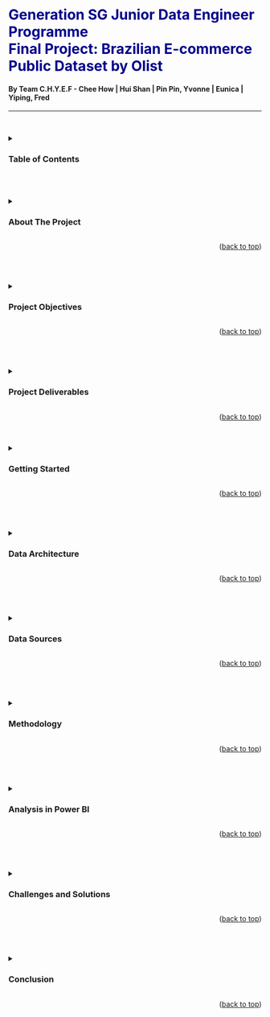 # <span style="color:darkblue; font-weight:bold;">Generation SG Junior Data Engineer Programme</span><br/><span style="color:darkblue; font-weight:regular;">Final Project: Brazilian E-commerce Public Dataset by Olist</span><br/>
#### By Team C.H.Y.E.F - Chee How | Hui Shan | Pin Pin, Yvonne | Eunica | Yiping, Fred
***
<br/>

<a id="readme-top"></a>
<!-- TABLE OF CONTENTS -->
<details>
  <summary><h3><b>Table of Contents</b></h3></summary>
  <ol>
    <li>
      <a href="#about-the-project">About The Project</a>
      <ul>
        <li><a href="#project-objective">Project Objectives</a></li>
        <li><a href="#project-deliverables">Project Deliverables</a></li>
      </ul>
    </li>
    <li>
      <a href="#getting-started">Getting Started</a>
      <ul>
        <li><a href="#prerequisites">Prerequisites</a></li>
        <li><a href="#installation">Installation</a></li>
      </ul>
    </li>
    <li>
      <a href="#data-architecture">Data Architecture</a>
    </li>
    <li>
      <a href="#data-sources">Data Sources</a>
    </li>
    <li>
      <a href="#methodology">Methodology</a>
      <ul>
        <li><a href="#data-ingestion">Data Ingestion</a></li>
        <li><a href="#data-transformation">Data Transformation</a></li>    
        <li><a href="#data-analytics">Data Analytics</a></li>
        <li><a href="#proof-of-concept">Proof of Concept: Optimization and Unit/Functional Testing</a></li>
        <li><a href="#data-security-and-governance">Data Security and Governance</a></li>
      </ul>
    </li>
		<li>
      <a href="#analysis">Analysis in Power BI</a>
      <ul>
        <li><a href="#recommendations">Business Recommendations</a></li>
      </ul>
    </li>
    <li>
      <a href="#challenges">Challenges and Solutions</a>
    </li>
    <li>
      <a href="#conclusion">Conclusion</a>
    </li>
  </ol>
</details>
<br/><br/>

<!-- ABOUT THE PROJECT -->
<a id="about-the-project"></a>
<details>
  <summary><h3><b>About The Project</b></h3></summary>
  <img src="https://raw.githubusercontent.com/YvonneLipLim/Images/main/Olist.png" alt="Olist Store" style="display: block; margin: 0 auto" /><br/><br/>

**Unlocking Growth in Brazil's Digital Marketplace: The Olist Story**<br/>In the bustling heart of Brazil's e-commerce landscape, Olist Store stands as a testament to the country's digital transformation. As Brazil's leading marketplace department store, Olist has connected thousands of merchants with millions of customers, facilitating over 100,000 transactions between 2016 and 2018. Behind each order lies a story – a customer's journey, a merchant's reputation, and Olist's promise to deliver excellence.<br/>

**The Digital Goldmine**<br/>Imagine a vast digital archive containing the pulse of Brazil's e-commerce: every order, every payment, every customer interaction meticulously recorded. This isn't just data – it's the collective experience of countless Brazilian shoppers, from the sunny beaches of Rio to the bustling streets of São Paulo. The dataset captures:
- The rhythm of customer purchasing patterns
- The flow of payments through Brazil's digital economy
- The intricate dance of logistics across South America's largest country
- The honest voices of customers sharing their experiences
- The geographic tapestry of Brazil's diverse marketplace
<br/>

**The Hidden Opportunity**<br/>Yet beneath this mountain of data lies untapped potential. While Olist has successfully facilitated thousands of transactions, the true value isn't in what these numbers show – it's in what they hide. Every delayed delivery tells a story about optimization opportunities. Every customer review whispers insights about service improvement. Every abandoned cart holds clues to untapped revenue.<br/>

**The Challenge Before Us**<br/>The task at hand is exciting and daunting: transforming this rich dataset into actionable intelligence that can revolutionize Olist's marketplace performance. We must:
1. Decode patterns in customer behaviour that could unlock new market segments
2. Uncover inefficiencies in fulfilment that, if addressed, could delight customers
3. Identify the subtle factors that turn satisfied customers into loyal advocates
4. Map the journey from browse to buy, understanding where customers hesitate and why<br/>

This isn't just about analyzing numbers – it's about understanding the stories of millions of Brazilians who shop online, the merchants who serve them, and the platform that brings them together. The insights we uncover could reshape the future of e-commerce in Latin America's largest economy.<br/>

The question isn't just "What does the data tell us?" but rather "How can we use these insights to create a marketplace that serves Brazil better?"<br/>

**Data Source:** [Kaggle - Brazilian E-commerce Public Dataset by Olist](https://www.kaggle.com/datasets/olistbr/brazilian-ecommerce)<br/>

</details>
<p align="right">(<a href="#readme-top">back to top</a>)</p>
<br/><br/>

<!-- PROJECT OBJECTIVES -->
<a id="project-objectives"></a>
<details>
  <summary><h3><b>Project Objectives</b></h3></summary>

**The Vision: From Raw Data to Business Gold: A Digital Transformation Journey**<br/>Imagine walking into a room filled with scattered pieces of a puzzle. Each piece represents a fragment of your business's story – customer interactions, operational metrics, market performance, and countless other data points. Right now, these pieces lie dormant, their true value locked away. But we're about to change that.<br/>

**The Challenge**<br/>In today's data-driven world, having information isn't enough. The real power lies in how we collect, connect, and interpret it. Our mission is to build a robust digital pipeline that will transform raw data into actionable insights, enabling leaders to make decisions with confidence and precision.<br/>

**The Journey**<br/>
**Phase 1: Building the Foundation**<br/>Picture constructing a digital highway where data flows seamlessly from various sources into a centralized, intelligent system. We're not just storing data – we're creating a living, breathing ecosystem in our PostgreSQL/SQL Server database. Every table, every relationship, every data point is carefully architected to tell a story.<br/>

**Phase 2: Quality and Discovery**<br/>Like a master jeweler examining precious stones, we'll scrutinize every piece of data:
- Uncovering hidden patterns in customer behavior
- Identifying anomalies that could signal opportunities or risks
- Cleaning and enriching data to ensure it's trustworthy and meaningful
- Connecting seemingly unrelated information to reveal deeper insights
<br/>

**Phase 3: Bringing Data to Life**<br/>This is where numbers transform into narratives. Through an intuitive Power BI dashboard:
- Complex data patterns become clear visual stories
- Real-time insights emerge at the click of a button
- Business leaders can explore data landscapes with ease
- Teams across departments gain a shared view of truth
<br/>

**Phase 4: Ensuring Excellence**<br/>Trust is earned through rigorous validation. Every insight, every calculation, every visualization will be meticulously tested. We'll compare dashboard figures against database queries, ensuring that what you see isn't just beautiful – it's absolutely accurate.<br/>

**Phase 5: Unleashing Strategic Power**<br/>The culmination of our journey isn't just a technical achievement – it's a business transformation. Armed with deep insights, we'll:
- Identify untapped market opportunities
- Optimize operational efficiency
- Enhance customer experiences
- Drive data-informed strategic decisions
<br/>

**The Impact**<br/>When complete, this isn't just a data project – it's a business revolution. Decision-makers will move from gut feelings to data-driven certainty. Teams will shift from reactive to proactive. And your organization will gain a competitive edge through deeper understanding and faster response to market dynamics.<br/>

**Looking Ahead**<br/>This transformation journey marks the beginning of a new era for your business – one where every decision is informed by insights, every strategy is backed by data, and every team is empowered with knowledge. The future isn't just about having data; it's about mastering it.

</details>
<p align="right">(<a href="#readme-top">back to top</a>)</p>
<br/><br/>

<!-- PROJECT DELIVERABLES -->
<a id="project-deliverables"></a>
<details>
  <summary><h3><b>Project Deliverables</b></h3></summary>
  <li>Information about the architecture, dataset, data relationships, database schema</li>
  <li>Approach, challenges, findings, recommendations</li>
  <li>Power BI source file or the published Power BI dashboard URL</li>
  <li>Source code</li>
</details>
<p align="right">(<a href="#readme-top">back to top</a>)</p>
<br/>

<!-- GETTING STARTED -->
<a id="getting-started"></a>
<a id="prerequisites"></a>
<details>
  <summary><h3><b>Getting Started</b></h3></summary>

### <span style="color:darkblue; font-weight:bold;">Prerequisites</span>

#### **Active Primary (Azure)**<br/>
**Azure Managed Services**
  ```sh
  ├── 01. Azure Subscription
  ├── 02. Kaggle API Credentials 
  ├── 03. Azure Command-Line Interface (CLI)
  ├── 04. Azure Storage / Containers
  ├── 05. Azure Function
  ├── 06. Azure Data Factory
  ├── 07. Azure Databricks
  ├── 08. Azure SQL Database
  ├── 09. Azure Synapse Analytics
  ├── 10. Power BI
  ```
<br/>

**1. Azure Subscription**<br/>To access to Azure, you'ii need an Azure subscription. If you don't already have a subscription, create a [free account](https://azure.microsoft.com/en-us/pricing/purchase-options/azure-account?icid=azurefreeaccount&WT.mc_id=A261C142F) before you begin.<br/>

<img src="https://raw.githubusercontent.com/YvonneLipLim/Images/main/Azure_Subscription_Creation.png" alt="Azure Subscription" style="display: block; margin: 0 auto" /><br/>
<img src="https://raw.githubusercontent.com/YvonneLipLim/Images/main/Olist_Azure_Subscription_20250115.png" alt="Azure Subscription Overview" style="display: block; margin: 0 auto" /><br/>

**2. Kaggle API Credentials**<br/>A **Kaggle API token** allows you to access and interact with Kaggle's features programmatically throught their public API, enablinh you to perform actions like downloading datasets, submitting competition entries, or managing notebooks directly from your code.<br/>

> **How to obtain a Kaggle API Key?**<br/>
> Go to the `Account` tab of your user profile and select `Create New Token`. This will trigger the download of the `kaggle.json`, a file containing your API credentials.
> 

**3. Azure Command-Line Interface (CLI)**<br/>The [Azure Command-Line Interface (CLI)](https://learn.microsoft.com/en-us/cli/azure/get-started-with-azure-cli) is a tool that allows users to interact with Azure services and resources using a terminal. It's a cross-platform tool that can be used to create, manage, and deploy resources like databases, virtual machines, and storage accounts.<br/>

**4. Azure Storage / Container(s)**<br/>Set up a storage account to store downloaded datasets.<br/>An Azure storage account is a container that bands a set of Azure Storage services together, click on [Microsoft Learn](https://learn.microsoft.com/en-us/azure/storage/common/storage-account-create?tabs=azure-portal).<br/>After setting up a storage account, you will need to create a [storage container](https://learn.microsoft.com/en-us/azure/storage/blobs/blob-containers-portal#create-a-container) for storing the datasets.<br/>

<img src="https://raw.githubusercontent.com/YvonneLipLim/Images/main/Azure_Storage_Container.png" alt="Storage Container" style="display: block; margin: 0 auto" /><br/>

**5. Azure Function**<br/>Set up an [Azure Function App](https://learn.microsoft.com/en-us/azure/azure-functions/functions-create-function-app-portal?pivots=programming-language-csharp#create-a-function-app) to create a serverless environment for running custom code on-demand for data processing tasks. This eliminates infrastructure management and is ideal for small, event-driven operations, allowing for flexible scaling and cost-effective data manipulation.<br/>

<img src="https://raw.githubusercontent.com/YvonneLipLim/Images/main/Azure_Function_1.png" alt="Azure Function 1" style="display: block; margin: 0 auto" /><br/>
<img src="https://raw.githubusercontent.com/YvonneLipLim/Images/main/Azure_Function_2.png" alt="Azure Function 2" style="display: block; margin: 0 auto" /><br/>

**6. Azure Data Factory**<br/>Set up an [Azure Data Factory (ADF)](https://learn.microsoft.com/en-us/azure/data-factory/quickstart-create-data-factory) account to manage data pipelines that extract, transform, and load data from diverse sources including on-premises, cloud, SaaS systems. This user-friendly platform simplifies data integration at scale without complex infrastructure, offering extensive connectors and serverless execution while requiring minimal code required.<br/>

<img src="https://raw.githubusercontent.com/YvonneLipLim/Images/main/ADF_Creation.png" alt="Azure Data Factory Creation" style="display: block; margin: 0 auto" /><br/>

**7. Azure Databricks**<br/>Set up [Azure Databricks](https://learn.microsoft.com/en-us/azure/databricks/getting-started/) workspace provides a unified platform in Azure for data processing, transformation, and analytics. It streamlines data pipeline development with features like Delta Lake and Apache Spark, enabling efficient handling of large-scale data operations.<br/>

<img src="https://raw.githubusercontent.com/YvonneLipLim/Images/main/Databricks_Account_1.png" alt="Databricks Account" style="display: block; margin: 0 auto" /><br/>

**8. Azure SQL Database**<br/>Set up [Azure SQL Database](https://learn.microsoft.com/en-us/azure/azure-sql/database/single-database-create-quickstart?view=azuresql&tabs=azure-portal) which is a managed cloud database (PaaS) cloud-based Microsoft SQL Servers, provided as parts of Microsoft Azure services. The service handles database management functions for cloud based Microsoft SQL Servers including upgrading, patching, backups, and monitoring without user involvement.<br/>

<img src="https://raw.githubusercontent.com/YvonneLipLim/Images/main/Create_SQL_Database.png" alt="SQL Database" style="display: block; margin: 0 auto" /><br/>

**9. Azure Synapse Analytics**<br/>Set up [Azure Synapse Analytics](https://learn.microsoft.com/en-us/azure/synapse-analytics/quickstart-create-workspace), a unified cloud-based analytics platform from Microsoft that combines data warehousing, big data processing, and data integration capabilities, allowing users to query and analyze large datasets from various sources using a single interface, including both relational and non-relational data.<br/>

<img src="https://raw.githubusercontent.com/YvonneLipLim/Images/main/Create_Synapse_Workspace.png" alt="Synapse Workspace" style="display: block; margin: 0 auto" /><br/>

**10. Power BI Desktop**<br/>Set up  [Power BI Desktop](https://learn.microsoft.com/en-us/power-bi/fundamentals/desktop-getting-started) which is a collection of software services, apps, and connectors that work together to turn your unrelated sources of data into coherent, visually immersive, and interactive insights. Power BI lets you easily connect to your data sources, visualize and discover what's important, and share that with anyone or everyone you want.<br/>

<img src="https://raw.githubusercontent.com/YvonneLipLim/Images/main/Power_BI_OlistDB_Connection_1.png" alt="Power BI 1" style="display: block; margin: 0 auto" /><br/>
<img src="https://raw.githubusercontent.com/YvonneLipLim/Images/main/Power_BI_OlistDB_Connection_2.png" alt="Power BI 2" style="display: block; margin: 0 auto" /><br/>
<img src="https://raw.githubusercontent.com/YvonneLipLim/Images/main/Power_BI_OlistDB_Connection_3.png" alt="Power BI 3" style="display: block; margin: 0 auto" /><br/>
<img src="https://raw.githubusercontent.com/YvonneLipLim/Images/main/Power_BI_OlistDB_Connection_4.png" alt="Power BI 4" style="display: block; margin: 0 auto" /><br/>

**Azure Account Structure**<br/>Organizing resources effectively in Microsoft Azure is essential for managing a cloud environment. Azure uses a structured hierarchy that helps businesses and individuals manage resources more efficiently, control costs, and ensure proper governance. In this guide, we break down the Azure resource hierarchy in simple terms to give you a clear understanding of how to use it.
  ```sh
  ├── 01. Account
  ├── 02. Subscription 
  ├── 03. Resource Group
  ├── 04. Resources
  ```
<br/>
<img src="https://raw.githubusercontent.com/YvonneLipLim/Images/main/OLIST_Azure_Account_Structure.png" alt="Olist Store" style="display: block; margin: 0 auto" /><br/><br/>

#### **Passive Backup (AWS)**<br/>
**AWS Managed Services**

**[Fred to update on prerequsite for AWS]**

**Prerequisites**
- Before setting up this data analytics pipeline, ensure you have the following:
- An AWS account with appropriate permissions 
- Basic understanding of AWS services

**Services Used**
This pipeline utilizes the following AWS services:
AWS management console, easy to toggle and ability to set bookmark for often used services. 
![image-3.png](images/1.png)
1. AWS Identity and Access Management (IAM)
  - To create user and role based policy for assess the services, to prevent unauthorise access to the workspace for security purposes. AWS; Least Privilege Principle, restricting access rights to particular resources for every user, application, and system, with a specific need for access.
  ![image-4.png](images/2.png)
2. Amazon S3 (Simple Storage Service)
  - An Object storage services that offers industry-leading scalability, data availability, security, and performance.
  - Lifecycle management of the file to move file that are infrequently to another tier for cheaper storage on archive file. S3 offers different storage classes to optimize costs based on data access patterns, including Standard, Infrequent Access (IA), and Glacier for archival storage
  - Buckets: Objects are organized into containers called buckets similar to computer file storage level. 
  - Durability and Availability: S3 offers 99.999999999% durability and 99.99% availability for stored objects
3. AWS Glue
  - A fully managed, serverless data integration service that simplifies the process of preparing and transforming data for analytics
  - A service that helps organize, clean, and move data between different storage systems. It's like a smart helper that takes care of the tedious work of getting your data ready for analysis.
4. AWS Glue Crawler
  - An automated tool that simplifies the process of discovering and cataloging data in your AWS environment.
  - To automatically scan our data sources, extract metadata, and populate the AWS Glue Data Catalog with this information. 
  - To aid preparing data for ETL, and setting up of databases. 
5. AWS Glue Data Catalog
  - A central metadata repository that serves as a comprehensive inventory of your data assets across various AWS services. To provide integration with other AWS services such as AWS Athena, Redshift. 
6. Amazon Athena
  - A powerful, serverless query service provided by AWS that enables users to analyze data stored using standard SQL.
  - Pay-per-query pricing model, making it cost-effective
7. Amazon QuickSight
  - A cloud-based business intelligence (BI) service provided by AWS that enables organizations to create and analyze data visualizations, perform ad-hoc analysis, and quickly get business insights from the data.
8. Billing and Cost Management
  - Provide an overview of our expenditure to ensure we run within the free tier limit. 
![image-13.png](images/3.png)


<br/>

<a id="installation"></a>
### <span style="color:darkblue; font-weight:bold;">Installation</span>

#### **Active Primary (Azure)**<br/>
**Azure Managed Services**<br/>

**1. Kaggle CLI**<br/>The **Kaggle CLI** tool provive easy ways to interact with Datasets on Kaggle. These commands available can make searching for and downloading Kaggle Datasets a seamless part of data workflow.
1. Run Installation Command on a new Terminal:
    ```sh
    pip install kaggle
    ```
2. After installation is completed, you can verify it by running `kaggle --version` to check version.
3. Move the `kaggle.json` file to the `.kaggle directory` by running:
    ```sh
    mkdir ~/.kaggle
    mv ~/Downloads/kaggle.json ~/.kaggle/
    ```
4. List the current active competition list to confirm if Kaggle CLI is functioning well:
    ```sh
    kaggle competitions list
    ```
<br/>

**2. Azure CLI**<br/>The **Azure CLI** can be installed on Windows, macOS and Linux distributions: 
* On Linus and macOS, most commonly use package managers like Homebrew or apt-get to install the Azure CLI. 
* While on windows, you can install the Azure CLI using a Microsoft Installer (MSI) Package<br/><br/>

How to install Azure Commmand-Line Interface (CLI)?
1. Run Installation Command on a new Terminal:
    ```sh
    macOS with Homebrew: brew install azure-cli
    Linux (Ubuntu, Debian): sudo apt-get install azure-cli
    Windows (PowerShell): iex ((New-Object System.Net.WebClient).DownloadString('https://raw.githubusercontent.com/Azure/azure-cli/latest/azure/install.ps1'))
    ```
2. After installation is completed, you can verify it by running `az --version` to check version.
3. Login to Azure by running `az login` in your terminal to sign in with your Azure account.<br/>
For more information on Azure CLI services, click on [Microsoft Learn](https://learn.microsoft.com/en-us/cli/azure/install-azure-cli).<br/><br/>

**3. Azure MyFunction App**<br/>The [Azure Functions Core Tools](https://learn.microsoft.com/en-us/azure/azure-functions/functions-run-local?tabs=macos%2Cisolated-process%2Cnode-v4%2Cpython-v2%2Chttp-trigger%2Ccontainer-apps&pivots=programming-language-csharp) can be installed on Windows, macOS and Linux distributions.<br/>

How to install Azure Commmand-Line Interface (CLI)?
1. Run Installation Command on a new Terminal for macOS: 
    ```sh
    brew tap azure/functions
    brew install azure-functions-core-tools@4
    # if upgrading on a machine that has 2.x or 3.x installed:
    brew link --overwrite azure-functions-core-tools@4
    ```
2. Create your local project in a Python Programming model, run the following command:
   ```sh
   func init MyFunctionApp --python
   ```
3. A new folder can be found in your local drive:
   ```sh
   /Users/User-Name/MyFunctionApp/
    ├── function_app.py
    ├── host.json
    ├── local.settings.json
    ├── requirements.txt
    ├── .vscode/extensions.json
   ```
4. Update `requirements.txt` file by adding the following dependencies: 
   ```sh
   azure-functions
   azure-storage-blob
   kaggle
   ```
   Then run this command:
   ```sh
   pip install -r requirements.txt
   ```   
   Alternatively, you can run this command:
   ```sh
   pip install azure-functions azure-storage-blob kaggle
   ```
5. Add your storage connection string to the `local.settings.json` file. You can find this in Azure portal under the storage account's "Access keys" section:
   ```sh
   {
     "IsEncrypted": false,
     "Values": {
      "AzureWebJobsStorage": "UseDevelopmentStorage=true",
      "FUNCTIONS_WORKER_RUNTIME": "python",
      "AZURE_STORAGE_CONNECTION_STRING": "your_actual_connection_string_here"
     }
   }
   ```
6. Install Azure Storage Emulator as we are using "UseDevelopmentStorage=true"
   ```sh
   npm install -g azurite
   ```
<br/>

#### **Passive Backup (AWS)**<br/>
**AWS Managed Services**<br/>

**[Fred to update]**

</details>
<p align="right">(<a href="#readme-top">back to top</a>)</p>
<br/><br/>

<!-- DATA ARCHITECTURE -->
<a id="data-architecture"></a>
<details>
  <summary><h3><b>Data Architecture</b></h3></summary>
  <p>
  Building a data pipeline with Azure as the primary environment and AWS as a secondary environment offers several strategic business adventages. This approach leverages the strengths of both cloud platforms while providing redundancy and flexiblity. Here's an explanation of the business rationale behind this decision:
  </p><br/>

**Azure (Active Primary)**<br/>It allows to efficiently store, process, and analyze large volumes of e-commerce data from Olist platform, enabling them to extract valuable insights for better decision-making, optimize operations, predict trends, and ultimately improve customer experience by leveraging the scalability, flexibility, and powerful analytics tools offered by Azure services like Azure Data Lake, Azure Data Factory, and Azure Synapse Analytics, particularly when dealing with the vast and diverse data sets generated by an online marketplace.<br/>

<img src="https://raw.githubusercontent.com/YvonneLipLim/Images/main/Olist_Parallel_Architecture.png" alt="Olist Azure Architecture" style="display: block; margin: 0 auto" /><br/><br/>

**Key reasons**<br/>
- **Large Data Volumes:**<br/>Olist generates a significant amount of transactional data from sellers, buyers, products, and logistics, which can be easily stored and processed in Azure Data Lake due to its large storage capacity and distributed processing capabilities.<br/>
- **Data Variety:**<br/>With different data types like customer demographics, product details, order information, and shipping logistics, Azure allows for flexible data ingestion and analysis of both structured and unstructured data. 
- **Scalability:**<br/>As Olist grows, the Azure platform can seamlessly scale up to accommodate increased data volume and processing needs without requiring significant infrastructure management. 
- **Advanced Analytics:**<br/>With Azure Synapse Analytics, Olist can perform complex data analysis, build predictive models, and generate actionable insights using machine learning techniques. 
- **Cost-Effectiveness:**<br/>Compared to managing on-premise data infrastructure, Azure offers a pay-as-you-go model, allowing Olist to optimize costs based on their data processing needs.
<br/><br/>
<img src="https://raw.githubusercontent.com/YvonneLipLim/Images/main/Azure_Primary_Environment.png" alt="Olist Azure Architecture" style="display: block; margin: 0 auto" /><br/>

**AWS (Passsive Backup)**<br/>Incorporating AWS as a secondary environment provides additional benefits and serves as a strategic backup solution.<br/>

**Key reasons**<br/>
- **Disaster Recovery and Business Continuity:**<br/>By implementing AWS Data pipeline as a secondary environment, Olist create a robust disaster recovery solution. In case of any issues with the promary Azure environment, data processing can be quickly shifted to AWS, ensuring business continuity.
- **Multi-cloud Strateg:y**<br/>Utilizing both Azure and AWS aligns with a multi-cloud strategy, reducing vendor lock-in and providing flexbility in chossing services that best fit specifc needs.
- **Geographical Redundancy:**<br/>AWS's global infrastructure can complement Azure's offering additional geographical redudancy for data storage and processing. This is particulary beneficials for Olist with a global presence or subject to data residency requirements.
- **Cost Optimization:**<br/>AWS Data Pipeline's pay-as-you-go pricing model allows businesses to optimize costs by using it as a secondary or backup solution. This approach ensures that company only pay for the resources they use when needed.
<br/><br/>
<img src="https://raw.githubusercontent.com/YvonneLipLim/Images/main/AWS_Backup_Environment.png" alt="Olist AWS Architecture" style="display: block; margin: 0 auto" /><br/>

**Business Rational**<br/>
1. **Risk Mitigation:**<br/>By diversifying across two major cloud providers, Olist reduces the risk of service disruptions and ensure continous data processing capabilities.
2. **Flexbility and Innovation:**<br/>Access to both Azure and AWS ecosystems allows organizations to leverage the best features and services from each platform, fostering innovation in data management and analytics.
3. **Compliance and Data Governance:**<br/>The ability to distribute data across multiple cloud environments can help in meeting various regulatory requirements and data governance policies.
4. **Competitive Advantage:**<br/>A dual-cloud strategy for data pipelines positions the company as technologically advanced and adaptable, potentially giving it an edge over competitors who rely on a single cloud provider.
5. **Future-proofing:**<br/>As cloud technologites evolve, having expertise and infrastructure in both Azure and AWS ensures that the organization can quickly adapt to new developments and maintain a cutting-edge data management strategy.<br/>
By implementing this dual-cloud approach for data pipelines, Olist can create a robust, flexible and efficient data management infrastructure that supports their current needs while preparing them for future challenges and opportunities.<br/>
<br/>

</details>
<p align="right">(<a href="#readme-top">back to top</a>)</p>
<br/><br/>

<!-- DATA SOURCES -->
<a id="data-sources"></a>
<details>
  <summary><h3><b>Data Sources</b></h3></summary>

**Datasets**<br/>Olist stores have the following datasets:
1. Customers information
   ```sh
   olist_customers_dataset.csv (5 columns):
   customer_id: unique identifier for each customer
   customer_unique_id: unique identifier for each customer (anonymized)
   customer_zip_code_prefix: zip code prefix of the customer’s address
   customer_city: city where the customer is located
   customer_state: state where the customer is located
   ```
2. Geolocation
   ```sh
   olist_geolocation_dataset.csv (5 columns)
   geolocation_zip_code_prefix: zip code prefix for the location
   geolocation_lat: latitude of the location
   geolocation_lng: longitude of the location
   geolocation_city: city of the location
   geolocation_state: state of the location
   ```
3. Order items
   ```sh
   olist_orders_dataset.csv (7 columns)
   order_id: unique identifier for each order
   order_item_id: unique identifier for each item within an order
   product_id: unique identifier for the product being ordered
   seller_id: unique identifier for the seller who listed the product
   shipping_limit_date: date and time when the seller has to ship the product
   price: price of the product
   freight_value: shipping fee for the product
   ```
4. Order payments
   ```sh
   olist_order_payments_dataset.csv (5 columns)
   order_id: unique identifier for the order
   payment_sequential: index number for each payment made for an order
   payment_type: type of payment used for the order (e.g. credit card, debit card, voucher)
   payment_installments: number of installments in which the payment was made
   payment_value: value of the payment made
   ```
5. Order reviews
   ```sh
   olist_order_reviews_dataset.csv (7 columns)
   review_id: unique identifier for each review
   order_id: unique identifier for the order that the review is associated with
   review_score: numerical score (1-5) given by the customer for the product
   review_comment_title: title of the review comment
   review_comment_message: text of the review comment
   review_creation_date: date and time when the review was created
   review_answer_timestamp: date and time when the seller responded to the review (if
   applicable)
   ```
6. Orders 
   ```sh
   olist_orders_dataset.csv (8 columns)
   order_id: unique identifier of the order
   customer_id: unique identifier for the customer who placed the order
   order_status: current status of the order (e.g. delivered, shipped, canceled)
   order_purchase-timestamp: date and time when the order was placed
   order_approved_at: date and time when the payment for the order was approved
   order_delivered_carrier_data: date and time when the order was handed over to the carrier
   order_delivered_customer_date: date and time when the order was delivered to the customer
   order_estimated_delivery_date: estimated date when the order is expected to be delivered
   ```
7. Products
   ```sh
   olist_products_dataset.csv (9 columns)
   product_id: unique identifier for each product
   product_category_name: name of the category that the product belongs to
   product_name_lenght: number of characters in the product name
   product_description_lenght: number of characters in the product description
   product_photos_qty: number of photos for the product
   product_weight_g: weight of the product in grams
   product_length_cm: length of the product in centimeters
   product_height_cm: height of the product in centimeters
   product_width_cm: width of the product in centimeters
   ```
8. Sellers information 
   ```sh
   olist_sellers_dataset.csv (4 columns)
   seller_id: unique identifier for each seller
   seller_zip_code_prefix: zip code prefix for the seller's location
   seller_city: city where the seller is located
   seller_state: state where the seller is located
   ```
9. Product category name translation
   ```sh
   product_category_name_translation.csv (2 columns)
   product_category_name: name of the product category in Portuguese
   product_category_name_english: name of the product category in English
   ```
<br/>
The data pipeline starts by ingesting data from the on-premises Olist store which may include data from various sources such as sales transactions, customer information, product details, and order history.<br/>

<img src="https://raw.githubusercontent.com/YvonneLipLim/Images/main/OLIST_Data_Schema.png" alt="Olist Data Schema" style="display: block; margin: 0 auto" /><br/>

**Olist ERD Diagram**<br/>An entity-relationship diagram (ERD) of the entities within the OLIST system or applications and the relationships between them.

<img src="https://raw.githubusercontent.com/YvonneLipLim/Images/main/OLIST_Entity_Relationship.png" alt="Olist ERD Diagram" style="display: block; margin: 0 auto" /><br/><br/>

**Database Setup and Creation**<br/>Reviewing datasets and setting up database tables are critical steps in ensuring data integrity, usability, and efficiency. Here's why they are important:
1. **Data Accuracy and Quality:**<br/>
   - It helps identify and address missing, duplicate, or inconsistent data, ensuring the information is reliable and accurate.
   - Proper table setup enforces data validation rules, reducing errors during data entry or processing.
2. **Optimal Data Organization:**<br/>
   - Structuring database tables using normalization minimizes redundancy and organizes data logically, making it easier to retrieve and manage.
   - A well-designed schema improves data readability and supports efficient relationships between datasets.
3. **Performance Optimization:**<br/>
   - It allows for identifying and removing unnecessary data, improving query performance.
   - Proper indexing and table partitioning during setup enhance the speed of data retrieval and processing.
4. **Compliance and Security:**<br/>
   - Ensuring sensitive data is correctly stored and protected during the setup process helps meet regulatory and privacy standards (e.g., GDPR, HIPAA).
   - Ensures no unauthorized or non-compliant information is stored.
5. **Scalability and Future-Proofing:**<br/>
   - A well-reviewed and structured database is easier to scale as data volume increases.
   - Future enhancements or integration with other systems become simpler when the foundational setup is robust.
6. **Supporting Analytics and Reporting:**<br/>
   - Clean, structured datasets and properly designed tables are essential for accurate reporting and analytics.
   - Ensures the inclusion of necessary fields and metrics for meaningful insights.
7. **Collaboration and Cross-Team Understanding:**<br/>
   - A clear and logical database setup with well-documented datasets promotes better collaboration among teams (e.g., developers, analysts, and end-users).<br/><br/>

**Olist Tables Creation:** [SQL script](https://github.com/YvonneLipLim/JDE05_Final_Project/blob/main/Database_Setup/PostgreSQL/OLIST_Tables_Creation.sql)<br/>
  
</details>
<p align="right">(<a href="#readme-top">back to top</a>)</p>
<br/><br/>

<!-- DATA INGESTION -->
<a id="methodology"></a>
<details>
  <summary><h3><b>Methodology</b></h3></summary>

  <a id="data-ingestion"></a>
  ### <span style="color:darkblue; font-weight:bold;">Data Ingestion</span>

#### **Primary Ingestion (Azure)**
There are 4 methods of data ingestion:
1. Extracting datasets using Kaggle CLI or a Python script,  then upload to Azure storage with Azure CLI.
2. Extracting datasets using KAggle API with a Python script and upload to Azure storage.
3. Write a Python Azure Function script to automate the data ingestion on a scheduled or manually basis.
4. Extracting datasets from HTTP.
<br/>

**Method 1**<br/>Extracting Olist Datasets with Kaggle CLI
1. Download the Olist datasets by running this command on a new Terminal:
    ```sh
    kaggle datasets download -d "olistbr/brazilian-ecommerce"
    ```
2. Extract the Downloaded ZIP file:
    ```sh
    unzip brazilian-ecommerce.zip
    ```
3. Check the CSV file after unzipping:
    ```sh
    ls -l
    ```
<img src="https://raw.githubusercontent.com/YvonneLipLim/Images/main/Kaggle_Datasets_Download.png" alt="Download Kaggle Datasets" style="display: block; margin: 0 auto" /><br/><br/>

1. To search for datasets, run the following command for a complete list:
    ```sh
    kaggle datasets list -s <keyword>
    ```

2. If you want to download a particular file from the dataset, use this command:
    ```sh
    kaggle datasets download -d <owner>/<dataset-name> -f <file-name>
    ```
<br/>

**Extracting Olist Datasets with a Python script**<br/>The [extract_datasets_local.py](https://github.com/YvonneLipLim/JDE05_Final_Project/tree/main/Source_Codes/Local/extract_datasets_local.py) file will download the datasets into the local directory which can be uploaded to the Azure storage account using Azure CLI method.<br/><br/>

How to Upload Olist Datasets with Azure CLI<br/>
1. Run the following command in a new Terminal:
    ```sh
    az login
    ```   
2. A web page will be opened, asking you to enter your Azure credentials. Log in with your account.
3. After logging in, you should see a message in the terminal indicating that you have successfully logged in, along with a list of your subscriptions.
4. Once logged in, run the following command:
    ```sh
    az storage blob upload-batch -d <Container-Name>/<Directory-Name> --account-name <Storage-Account-Name> -s <local-directory-path>
    ```
5. Verify the upload by logging in to the Azure portal to confirm that all your CSV files have been uploaded to the specified container.

<img src="https://raw.githubusercontent.com/YvonneLipLim/Images/main/Upload_Datasets_Azure.png" alt="Upload Datasets with Azure CLI" style="display: block; margin: 0 auto" /><br/><br/>   

**Method 2**<br/>Kaggle API<br/>
The [extract_datasets_v2.0.py](https://github.com/YvonneLipLim/JDE05_Final_Project/tree/main/Source_Codes/Kaggle_API/extract_datasets_v2.0.py) file authenticates with Kaggle API to download datasets directly from Kaggle and upload into Azure storage container using Blob Storage credentials. It automates the data extraction process, ensuring:
- Consistent data sourcing from the original Kaggle repository
- Proper file organization in both local and cloud storage
- Reliable data transfer to Azure for the ETL pipeline
- Error handling and progress tracking during the process
<br/>

**Method 3**<br/>Azure Function App
- Rewrite the Python Azure Function script by editing the [function_app.py](https://github.com/YvonneLipLim/JDE05_Final_Project/tree/main/Source_Codes/Azure_Function/function_app.py) file which can be found in your local directory. The script includes:
  - A scheduled function `scheduled_kaggle_data_extractor` that runs daily at midnight.
  - A manually triggered function `manual_kaggle_data_extractor` that can be invoked via an HTTP request.
  - A common `kaggle_data_extractor` function that both the scheduled and manual functions call to perform the data extraction and upload.
- Then open a new Terminal and start the Azure Storage Emulator:
  ```sh
  azurite --silent --location
  ```
- Next, run the following command in a new Terminal to trigger the scheduled function
  ```sh
  cd MyFunctionApp
  func new --template "Timer trigger" --name KaggleDataExtractor
  0 0 0 * * *
  func start --verbose
  ```
- To run the manual trigger, you can run the curl command:
  ```sh
  curl http://localhost:7071/api/manually-trigger-kaggle-extractor
  ```
- Verify the upload by checking if the files exists in the specified directory of the storage container in Azure.<br/><br/>

**Example of a Manual Trigger Upload**<br/>
<img src="https://raw.githubusercontent.com/YvonneLipLim/Images/main/Storage_Container_Files.png" alt="Storage Container Files Manual Trigger" style="display: block; margin: 0 auto" /><br/> 

**Example of a Scheduled Trigger Upload**<br/>
<img src="https://raw.githubusercontent.com/YvonneLipLim/Images/main/Storage_Container_Files_Automate.png" alt="Storage Container Files Automate" style="display: block; margin: 0 auto" /><br/>

**Method 4**<br/>Azure Data Factory<br/>
The pipeline would fetch the data from the HTTP endpoint and store it in your Azure Blob storage, maintaining the raw data for further processing.<br/>
The process involves several key steps:
1. Create a **HTTP Linked Service** to specific the URL of the HTTP endpoint
2. Create a **HTTP Source Dataset** using the HTTP Linked Service to specific the file format (JSON, CSV, etc)
3. Create a **Sink Dataset** to download the file in the Azure storage container
4. Create a **Pipeline** activity
5. Create a **Copy Data** activity and configure the **Source** and **Sink**  
6. Repeat step 5 by clicking the _clone_ to clone the activity, from there make changes to the **Source** and **Sink**
<br/>

**Example of copying Olist data in Azure Data Factory**<br/>
  ```sh
  Source (HTTP):
  - Base URL: https://api.example.com/olist
  - Authentication: Anonymous
  - Format: CSV
  - Relative URL: /customers

  Sink (Azure Blob):
  - Container: olist-store-data
  - File path: raw-data/customers.json
  - Format: CSV
  ```

<br/>
<img src="https://raw.githubusercontent.com/YvonneLipLim/Images/main/Data_Ingestion.png" alt="Data Ingestion" style="display: block; margin: 0 auto" /><br/><br/> 

#### **Backup Ingestion (AWS)**

We call the python script to ingest the cleaned dataset from Azure to AWS S3 using AWS Glue Notebook Interface. 
![image-2.png](images/1-1.png)

Successfully loaded the dataset to S3. 
![image.png](images/2-1.png)

<p align="right">(<a href="#readme-top">back to top</a>)</p>
<br/><br/>

<!-- DATA TRANSFORMATION -->
<a id="data-transformation"></a>
### <span style="color:darkblue; font-weight:bold;">Data Transformation</span>

We applied our data transformation using Azure Databricks because it provides a powerful, scalable platform based on Apache Spark, allowing us to efficiently process large datasets with complex transformations, including data cleaning, aggregation, and manipulation, while seamlessly integrating with other Azure services, all within a collaborative environment with flexible coding options like Python, SQL, and Scala; making it ideal for large-scale data engineering projects with advanced analytics needs.

Key benefits of using Azure Databricks for data transformation:
1. **Scalability**:<br/>Easily scale compute clusters to handle large data volumes and complex transformations without compromising performance. 
2. **Apache Spark Power**:<br/>Leverage the distributed processing capabilities of Spark for fast and efficient data manipulation. 
3. **Language Flexibility**:<br/>Use various languages like Python, SQL, and Scala to write data transformation logic based on your team's expertise. 
4. **Delta Lake Integration_**:<br/>Efficiently manage data pipelines with Delta Lake's ACID (Atomicity, Consistency, Isolation, Durability) compliant data lake capabilities. 
5. **Collaborative Environment**:<br/>Work collaboratively with notebooks, allowing data scientists and engineers to share insights and code easily. 
6. **Azure Ecosystem Integration**:<br/>Seamlessly connect with other Azure services like Azure Storage, Azure Data Factory, and Azure Machine Learning for a unified data pipeline. 

This approach creates a robust, scalable data transformation process that prepares data for analytics while maintaining data quality and performance. 

We performed the following data transformation for our 9 datasets that helped us to deliver:
- **Data Quality**: Achieved consistent data formats, handled missing values, documented transformations
- **Performance**: Parallel processing, optimized larger datasets, efficient resource utilization
- **Maintainability**: Easily debug and monitor outputs, applied useable transformation logic

**Olist Data Cleaning scripts:**<br/> 
[01. customers](https://github.com/YvonneLipLim/JDE05_Final_Project/tree/main/Source_Codes/Data_Cleaning/01.OLIST_Data_Cleaning_Customers_(revised)_20250113.ipynb)<br/>
[02. geolocation](https://github.com/YvonneLipLim/JDE05_Final_Project/tree/main/Source_Codes/Data_Cleaning/02.OLIST_Data_Cleaning_Geolocation_(revised)_20250113.ipynb)<br/>
[03. order_items](https://github.com/YvonneLipLim/JDE05_Final_Project/tree/main/Source_Codes/Data_Cleaning/03.OLIST_Data_Cleaning_Order_Items_(revised)_20250113.ipynb)<br/>
[04. order_payments](https://github.com/YvonneLipLim/JDE05_Final_Project/tree/main/Source_Codes/Data_Cleaning/04.OLIST_Data_Cleaning_Order_Payments_(revised)_20250113.ipynb)<br/>
[05. order_reviews](https://github.com/YvonneLipLim/JDE05_Final_Project/tree/main/Source_Codes/Data_Cleaning/05.OLIST_Data_Cleaning_Order_Reviews_(revised)_20250113.ipynb)<br/>
[06. orders](https://github.com/YvonneLipLim/JDE05_Final_Project/tree/main/Source_Codes/Data_Cleaning/06.OLIST_Data_Cleaning_Orders_(revised)_20250113.ipynb)<br/>
[07. products and product_category](https://github.com/YvonneLipLim/JDE05_Final_Project/tree/main/Source_Codes/Data_Cleaning/07.OLIST_Data_Cleaning_Products_n_Product_Category_(revised)_20250113.ipynb)<br/>
[08. sellers](https://github.com/YvonneLipLim/JDE05_Final_Project/tree/main/Source_Codes/Data_Cleaning/08.OLIST_Data_Cleaning_Sellers_(revised)_20250113.ipynb)<br/>


<p align="right">(<a href="#readme-top">back to top</a>)</p>
<br/><br/>

<!-- DATA ANALYTICS -->
<a id="data-analytics"></a>
### <span style="color:darkblue; font-weight:bold;">Data Analytics</span>

#### **Active Analytics (Azure)**
We are using Azure Synapse as a data warehouse for both a lake database and SQL database because it provides a unified platform to seamlessly manage and query large volumes of data from both structured (SQL) and unstructured (lake) sources, essentially acting as a "data lakehouse" where we can access and analyze data from either storage type within a single environment, eliminating the need to move data between separate systems; this translates to improved data accessibility, faster analysis times, and cost efficiency compared to managing separate data warehouse and lake solutions. 

**Key benefits of using Synapse for both lake and SQL databases**:
1. **Data Lakehouse Capability**:<br/>Synapse allows us to query data directly from our data lake using SQL alongside traditional structured data in a SQL database, providing flexibility for diverse data analysis needs. 
2. **Scalability**:<br/>It allow us to scale the compute resources based on workload demands, whether it's a large-scale data lake query or a targeted SQL query on structured data. 
3. **Cost-Effectiveness**:<br/>By using a single platform, we can avoid the overhead of managing separate data storage and processing services, potentially reducing costs. 
4. **Integration with other Azure services**:<br/>Synapse seamlessly integrates with other Azure services like Power BI for visualization and Azure Machine Learning for advanced analytics.
5. **External Tables in SQL Database**;<br/>It allow us to query data in external sources like Storage container without physically coping the data into the SQL pool to reduced storage costs without duplicating large datasets. Gain faster access to data and the ability to work with data in-place.

**Create a Lake Database**<br/>
The process of creating a Lake Database involve several steps:
1. Select `Data`
2. Select `+`
3. Select Lake database and give the database a name
4. Select `Table`
5. Select `From data lake`
6. Create the external tale from data lake and complete the information
![External Table Creation Step 1](https://raw.githubusercontent.com/YvonneLipLim/Images/main/Synapse_Lake_Database_External_Table_1.png)

7. Click Continue and complete the information
![External Table Creation Step 2](https://raw.githubusercontent.com/YvonneLipLim/Images/main/Synapse_Lake_Database_External_Table_2.png)

8. Click Create to add table to the database
![Add Table](https://raw.githubusercontent.com/YvonneLipLim/Images/main/Synapse_Lake_Database_External_Table_4.png)

9. Click Publish to add the desired table
![Publish Activity](https://raw.githubusercontent.com/YvonneLipLim/Images/main/Synapse_Lake_Database_External_Table_3.png)

10. Query the table by selection "SELECT TOP 100 rows" from the Actions menu which will open a new SQL script page to run the query and view the results
![Query Result Table View](https://raw.githubusercontent.com/YvonneLipLim/Images/main/Synapse_TABLE_VIEW.png)
![Query Result Chart View](https://raw.githubusercontent.com/YvonneLipLim/Images/main/Synapse_CHART_VIEW.png)
<br/>

**Create a SQL Database**<br/>
The guide to create a SQL Database as follows:
1. Select `Data`
2. Select `+`
3. Select `SQL database` and give the database a name
4. Go to `Develop`
5. Click the `+`
6. Select `SQL script`
7. Create View in the SQL script, refer to the [OistSQLDB_View_Creation_SQL_script.sql](https://github.com/YvonneLipLim/JDE05_Final_Project/tree/main/Database_Setup/Synapse/SQL_Database/OlistSQLDB_View_Creation_SQL_script.sql) for more information
8. Once the Create View SQL script is fully execute, all tables will be availabe on the `Views` folder
9. Next, open a new SQL script to create external tables. Refer to the [OistSQLDB_External_Tables_Creation_SQL_script.sql](https://github.com/YvonneLipLim/JDE05_Final_Project/tree/main/Database_Setup/Synapse/SQL_Database/OlistSQLDB_External_Tables_Creation_SQL_script.sql) for more information
10. Once the Create External Tables SQL script is fully execute, all tables will be availabe on the `External tables` folder
![OlistSQLDB Views](https://raw.githubusercontent.com/YvonneLipLim/Images/main/SQL_Database_Tables.png)
<br/>

**Entity Relationship Diagram (ERD)**<br/>
Obtaining an Entity Relationship Diagram (ERD) from Azure Synapse is highly convenient and beneficial for several reasons:
1. **Visualization of Data Structure**<br/>
ERDs provide a clear, visual representation of the database structure, making it easier to understand complex data relationships at a glance. This visual approach is particularly useful in Synapse, where you might be dealing with large-scale data warehouses and numerous interconnected tables.

2. **Improved Data Modeling**<br/>
ERDs help in optimizing data models by:
   - Highlighting primary and foreign key relationships between tables
   - Identifying and eliminating data redundancy and inconsistencies
   - Defining constraints that enforce data integrity and security

This is crucial in Synapse environments where efficient data modeling directly impacts query performance and overall system efficiency.

1. **Enhanced Query Optimization**<br/>
By clearly showing table relationships, ERDs assist in:
   - Optimizing queries and transactions
   - Understanding data flow, which is vital for performance tuning in Synapse's data warehouse environment

1. **Facilitated Collaboration**<br/>
ERDs serve as a common language between different stakeholders:
   - Data engineers can use them to design and maintain the database structure
   - Business analysts can better understand data relationships for reporting
   - Data scientists can grasp the data landscape for analytics projects

This collaborative aspect is particularly valuable in Synapse, which integrates various data processing capabilities and supports multiple user roles.

1. **Documentation and Maintenance**<br/>
ERDs act as living documentation of the database schema:
   - They help in tracking the evolution of the database structure over time4
   - Assist in onboarding new team members by providing a clear overview of the data architecture

<img src="https://raw.githubusercontent.com/YvonneLipLim/Images/main/Azure_Synapse_ERD_Diagram.png" alt="Synapse ERD Diagram" style="display: block; margin: 0 auto" /><br/><br/> 

### **Data Dictionary**

**customers**

| Column name | Data type | Max length | Description | Nullable? | Constraints |
| --- | --- | :---: | --- | :---: | --- |
| customer_id | varchar | 8000 | A unique identifier to the orders dataset. Each order has a unique customer_id. | FALSE | pk |
| customer_unique_id | varchar | 8000 |	A global unique identifier for each customer, different from customer_id. |	FALSE |
| customer_zip_code_prefix | varchar | 8000 | The prefix (first 5 digits) of the customer’s postal code (Brazilian zip code).	| FALSE |
| customer_city |	varchar |	8000 | The city where the customer is located. | FALSE |
| customer_state | varchar | 8000 | The state where the customer is located. | FALSE |

**sellers**

| Column name | Data type | Max length | Description | Nullable? | Constraints |
| --- | --- | :---: | --- | :---: | --- |
| seller_id | varchar | 8000 | Unique identifier for each seller on the Olist platform. | TRUE | pk |
| seller_zip_code_prefix | varchar | 8000 | The prefix (first 5 digits) of the seller's zip code, indicating the region where the seller is located. | TRUE |
| seller_city | varchar | 8000 | The city where the seller is located. | TRUE |
|seller_state | varchar | 8000 | The state where the seller is located. | TRUE |

**geolocation**

| Column name | Data type | Max length | Description | Nullable? | Constraints |
| --- | --- | :---: | --- | :---: | --- |
| geolocation_zip_code_prefix | varchar | 8000 | Postal code prefix for the location. This is the first 5 digits of a Brazilian postal code. | FALSE |
| geolocation_lat | float | 8 | Latitude of the location in decimal degrees. | FALSE |
| geolocation_lng | float | 8 | Longitude of the location in decimal degrees. | FALSE |
| geolocation_state | varchar | 8000 | Name of the state where the location is situated. | FALSE |
| geolocation_city_final | varchar | 8000 | Name of the city where the location is situated. | FALSE |

**order_items**

| Column name | Data type | Max length | Description | Nullable? | Constraints |
| --- | --- | :---: | --- | :---: | --- |
| order_id | varchar | 8000 | Unique identifier for each order. Each order can contain one or more items. | FALSE | pk |
| order_item_id | int | 4 | Sequential number identifying number of items included in the same order. | FALSE	|
| product_id | varchar | 8000 | Unique identifier for each product. | FALSE | fk |
| seller_id | varchar | 8000 | Unique identifier for the seller who is selling the product. | FALSE | fk |
| shipping_limit_date | datetime2 | 8 | The latest date and time by which the item should be handled over to the logistic partner. | FALSE |
| price | float | 8 | Price of the product at the time of purchase (in Brazilian reais). | FALSE	|
| freight_value | float | 8 | Shipping cost for the item in Brazilian reais. If an order has more than one item, the shipping cost is split among the items. | FALSE	|

**order_payments**

| Column name | Data type | Max length | Description | Nullable? | Constraints |
| --- | --- | :---: | --- | :---: | --- |
| order_id | varchar | 8000 | Unique identifier for each order. | FALSE | fk |
| payment_sequential | int | 4 | Sequential number of the payment for the order (used when multiple payments are made for a single order). | FALSE	|
| payment_type | varchar | 8000 | The type of payment used for the order (e.g., credit_card, boleto, debit_card, etc.). | FALSE	|
| payment_installments | int | 4 | Number of installments in which the payment will be split (if applicable). | FALSE	|
| payment_value | float | 8 | Total payment value for the order, in Brazilian reais. | FALSE	|

**order_reviews**

| Column name | Data type | Max length | Description | Nullable? | Constraints |
| --- | --- | :---: | --- | :---: | --- |
| review_id | varchar | 8000 | A unique identifier for each review. | FALSE | pk |
| order_id | varchar | 8000 | Unique identifier for each order. | FALSE | fk |
| review_score | int | 4 | The rating given by the customer for the order (on a scale of 1 to 5). | FALSE |
| final_translated_title | varchar | 8000 | Comment title from the review by the customer, in English | TRUE |
| final_translated_message | varchar | 8000 | Comment message from the review by the customer, in English. | TRUE |
| review_creation_date | datetime2 | 8 | The date in which the satisfaction survey was sent to the customer. | FALSE	|
| review_answer_timestamp | datetime2 | 8 | The date in which satisfaction survey was answered. | FALSE	|

**orders**

| Column name | Data type | Max length | Description | Nullable? | Constraints |
| --- | --- | :---: | --- | :---: | --- |
| order_id | varchar | 8000 | Unique identifier for each order. | TRUE | pk |
| customer_id | varchar | 8000 | Unique identifier for the customer who placed the order. | TRUE | fk |
| order_status | varchar | 8000 | Reference to the order status (e.g., delivered, shipped, etc.). | TRUE |
| order_purchase_timestamp | datetime2 | 8 | The date and time when the order was placed. | TRUE |
| order_approved_at | datetime2 | 8 | The date and time when the payment for order was approved. | FALSE |
| order_delivered_carrier_date | datetime2 | 8 | The date and time when the order was handled over to the logistic partner. | FALSE |
| order_delivered_customer_date | datetime2 | 8 | The date and time when the order was actually delivered to the customer. | FALSE |
| order_estimated_delivery_date | datetime2 | 8 | The estimated delivery date that was informed to the customer at purchase moment. | TRUE |

**product_category**

| Column name | Data type | Max length | Description | Nullable? | Constraints |
| --- | --- | :---: | --- | :---: | --- |
| product_category_name_clean | varchar | 8000 | The original product category name in Portuguese. | TRUE |
| product_category_name_english_title | varchar | 8000 | The translated product category name in English. | TRUE |

**products**

| Column name | Data type | Max length | Description | Nullable? | Constraints |
| --- | --- | :---: | --- | :---: | --- |
| product_id | varchar | 8000 | Unique identifier for each product. | TRUE | fk |
| product_category_name | varchar | 8000 | The category to which the product belongs (e.g., electronics, fashion). | TRUE |
| product_name_length | int | 4 | The length of the product name (in characters). | TRUE |
| product_description_length | int | 4 | The length of the product description (in characters). | TRUE |
| product_photos_qty | int | 4 | The number of photos provided for the product. | TRUE |
| product_weight_g | int | 4 | The weight of the product in grams. | TRUE |
| product_length_cm | int | 4 | The length of the product in centimeters. | TRUE |
| product_height_cm | int | 4 | The height of the product in centimeters. | TRUE |
| product_width_cm | int | 4 | The width of the product in centimeters. | TRUE |

#### **Backup Analytics (AWS)**

**Creation of Glue Crawler** 
Toggle to AWS Glue console under the data catalog click on crawler. 
  - Create crawler
  - Step 1 : Name your crawler 
  - Step 2 : Select Data Sources 
            -> Add a data source
            -> Choose the path which dataset is store ![image-5.png](images/1-2.png)
            -> then next
  - Step 3 : Select the IAM role in order for us to access. 
  - Step 4 : Add database to store the data
            - Crawler schedule -- on demand, as and when we required. ![image-6.png](images/2-2.png)
  - Step 5 : Review and create.       
  - Step 6 : Run crawler ![image-7.png](images/3-1.png)

**Verify if the database is created** 
Go to Data Catalog : Databases, select the database we created. 
![image-8.png](images/4.png)
Yes the databases is created, next we can proceed to perform analytics on the data. 

**Creation of AWS Athena for Analytics**
Toggle to Athena. 
From the left, by default the data source is AwsDataCatalog, we just to select the database we created. 
We can perform query by using + on the top right to perform the SQL query on the data, such as SELECT, CREATE TABLE, CREATE VIEW, DROP TABLE etc. 
The output will be saved to the desired output location in S3 for analysis or visualisation. 
![image-9.png](images/5.png)

**Future exploration on AWS QuickSight** 
Toggle to the AWS QuickSight ![image-11.png](images/6.png)
 - To setup the new analyses, go to Dataset and create new dataset from Athena or S3. 
 - Choose the table we want to visualise 
 ![image-12.png](images/7.png)
 - Then we can start to visualise and analysing the data, or merge with other dataset as well. 
Similar to PowerBI 
![image-10.png](images/8.png)

<p align="right">(<a href="#readme-top">back to top</a>)</p>
<br/><br/>

<!-- PROOF OF CONCEPT: OPTIMIZATION AND UNIT/FUNCTIONAL TESTING -->
<a id="proof-of-concept"></a>
### <span style="color:darkblue; font-weight:bold;">Proof of Concept: Optimization and Unit/Functional Testing</span>

**Optimization**<br/>
The documented improvements provide clear evidence that implementing Parquet as the standard file format will enhance our data infrastructure's efficiency.

Parquet's columnar storage format and efficient compression algorithms enable these improvements while maintaining data integrity. This optimization is particularly valuable for large-scale data processing, as reduced file sizes lead to faster query execution, lower storage costs, and more efficient data transfer across networks.

The data shows consistent size reductions across all tables, with improvements ranging from 15.29% to 72.27%. The "geolocation" table demonstrates this most dramatically, shrinking from 58.44MB to 11.51MB after transformation.

<img src="https://raw.githubusercontent.com/YvonneLipLim/Images/main/Large_Datasets_Size_Transformation.png" alt="Large Datasets Size Transformation" style="display: block; margin: 0 auto" /><br/>

**Data Pipeline Testing & Quality Assurance**<br/>
Our testing strategy encompasses comprehensive validation of data ingestion, transformation, and cleaning processes to ensure data reliability and system robustness.

1. **Test Categories and Coverage**
  - **_Unit Tests_**
    ```sh
    # Example of a unit test for data validation
    def test_seller_data_validation():
      # Test data completeness
      assert df['seller_id'].isnull().sum() == 0
      # Test data format
      assert df['seller_zip_code_prefix'].str.len().mean() == 8
    ```
  - **_Integration Tests_**
    ```sh
    # Example of pipeline integration test
    def test_end_to_end_pipeline():
      # Test data flow from source to destination
      source_count = get_source_record_count()
      dest_count = get_destination_record_count()
      assert source_count == dest_count
    ```
  - **_Performance Tests_**
    ```sh
    # Example of performance benchmark
    def test_pipeline_performance():
      start_time = time.time()
      run_pipeline()
      duration = time.time() - start_time
      assert duration < THRESHOLD_SECONDS
    ```

2. **_Test Scenarios & Results_**

| Test Category | Success Rate | Metrics | Status |
|--------------|--------------|---------|---------|
| Azure Function Ingestion | 100% | Data Completeness, Latency | ✅ |
| Data Factory Pipeline | 99.9% | Throughput, Error Rate | ✅ |
| Data Cleaning | 98.5% | Quality Score, Validation | ✅ |
| Synapse Integration | 99.7% | Performance, Reliability | ✅ |

3. **_Quality Metrics & Thresholds_**
  - Data Completeness: ≥ 99.9%
  - Data Accuracy: ≥ 99.5%
  - Pipeline Latency: < 5 minutes
  - Error Rate: < 0.1%

4. **_Automated Testing Infrastructure_**
    ```sh
    # Example of automated test suite
    class DataPipelineTests(unittest.TestCase):
      def setUp(self):
          self.kv_client = setup_key_vault_client()
          self.connection_string = self.kv_client.get_secret("db-connection")
        
      def test_data_quality(self):
          results = run_quality_checks()
          self.assert_quality_metrics(results)
    ```

5. **_Monitoring & Alerting_**
  - Real-time pipeline monitoring
  - Automated alert triggers for:
      - Data quality threshold breaches
      - Pipeline failures
      - Performance degradation
      - Security incidents

6. **_Test Reports & Documentation_**
  - Detailed test execution logs
  - Quality metrics dashboards
  - Trend analysis reports
  - Issue tracking and resolution documentation

**Key Achievements**:
- 100% automated test coverage
- Real-time quality monitoring
- Secure testing environment
- Comprehensive documentation
- Scalable test infrastructure

This enhanced testing framework ensures:
- Reliable data processing
- Consistent quality standards
- Secure data handling
- Efficient issue resolution
- Continuous pipeline improvement
<br/>

**Olist Unit/Functional Test scripts:**<br/> 
[01. customers](https://github.com/YvonneLipLim/JDE05_Final_Project/tree/main/Source_Codes/Test_Data_Pipelines/01.test_data_pipeline_customers_ingestion_v3.0.ipynb)<br/>
[02. geolocation](https://github.com/YvonneLipLim/JDE05_Final_Project/tree/main/Source_Codes/Test_Data_Pipelines/02.test_data_pipeline_geolocation_ingestion_v2.0.ipynb)<br/>
[03. order_items](https://github.com/YvonneLipLim/JDE05_Final_Project/tree/main/Source_Codes/Test_Data_Pipelines/03.test_data_pipeline_order_items_ingestion_v2.0.ipynb)<br/>
[04. order_payments](https://github.com/YvonneLipLim/JDE05_Final_Project/tree/main/Source_Codes/Test_Data_Pipelines/04.test_data_pipeline_order_payments_ingestion_v2.0.ipynb)<br/>
[05. order_reviews](https://github.com/YvonneLipLim/JDE05_Final_Project/tree/main/Source_Codes/Test_Data_Pipelines/05.test_data_pipeline_order_reviews_ingestion_v2.0.ipynb)<br/>
[06. orders](https://github.com/YvonneLipLim/JDE05_Final_Project/tree/main/Source_Codes/Test_Data_Pipelines/06.test_data_pipeline_orders_ingestion_v2.0.ipynb)<br/>
[07. products and product_category](https://github.com/YvonneLipLim/JDE05_Final_Project/tree/main/Source_Codes/Test_Data_Pipelines/07.test_data_pipeline_products_n_product_category_ingestion_v2.0.ipynb)<br/>
[08. sellers](https://github.com/YvonneLipLim/JDE05_Final_Project/tree/main/Source_Codes/Test_Data_Pipelines/08.test_data_pipeline_sellers_ingestion_v2.0.ipynb)<br/>

<p align="right">(<a href="#readme-top">back to top</a>)</p>
<br/><br/>

<!-- DATA SECURITY AND GOVERNANCE -->
<a id="data-security-and-governance"></a>
### <span style="color:darkblue; font-weight:bold;">Data Security and Governance</span>

#### **Active Primary (Azure)**
For the Olist e-commerce platform, implementing robust security measures is crucial to protect sensitive customer and business data. Our comprehensive security strategy encompasses:

1. **Secrets Management with Azure Key Vault**
  - Centralized storage of credentials, connection strings, and API keys
  - Automated secret rotation and expiration policies
  - Integration with Azure services for secure access to resources
  - Version control of secrets for audit and recovery purposes

**Example of the Azure Key Vaults integration**
```sh
from azure.keyvault.secrets import SecretClient
from azure.identity import DefaultAzureCredential

key_vault_name = "your-key-vault"
vault_url = f"https://{key_vault_name}.vault.azure.net"
credential = DefaultAzureCredential()
client = SecretClient(vault_url=vault_url, credential=credential)

# Retrieve secrets securely
storage_connection = client.get_secret("storage-connection-string")
```

2. **Database Security**
  - Access Control and Authentication
    - Implementation of Role-Based Access Control (RBAC)
    - Principle of least privilege enforcement
    - Multi-factor authentication for critical operations
  - Pipeline Security
    - End-to-end encryption for data in transit
    - Secure service principal authentication
    - Network isolation using Virtual Networks (VNets)
  - Compliance and Monitoring
    - Regular security assessments and penetration testing
    - Compliance with data protection regulations
    - Continuous monitoring of security metrics

This security framework ensures:
- Protection of sensitive customer and business data
- Compliance with industry standards and regulations
- Secure data processing and storage

The implementation of Azure Key Vault as our secrets management solution has significantly enhanced our security posture by providing:
- Centralized secrets management
- Automated key rotation
- Detailed access logging
- Integration with Azure AD for identity management
- Secure storage of credentials across our data pipeline
<br/>

<img src="https://raw.githubusercontent.com/YvonneLipLim/Images/main/Olist_Key.png" alt="Download Kaggle Datasets" style="display: block; margin: 0 auto" /><br/>
<br/>

#### **Passive Backup(AWS)**

Data security and governance in AWS are critical components of a robust cloud strategy. They involve implementing policies, procedures, and controls to protect data assets while ensuring compliance with regulatory requirements.

1. Data Security
  - Encryption: 
    - Implement encryption for data at rest and in transit using AWS services like AWS Key Management Service (KMS) and S3 default encyrtion is Server-Side Encrytion for storage.
    - Encrypt sensitive data at rest using AES-256 encryption, especially for customer information stored in Amazon S3 buckets. 
    - Use AWS Secrets Manager to securely store and manage sensitive credentials. 
  - Access Control: 
    - Utilize IAM to enforce the principle of least privilege.
    - Implement multi-factor authentication (MFA) for all user accounts.
    - Regularly review and update access permissions, removing unnecessary privileges.
    - Implement strong password policies, including complexity requirements and regular password changes. 
  - Network Security: 
    - Configure security groups and network ACLs to control inbound and outbound traffic.
  - Monitoring and Logging: 
    - Possibly to use AWS CloudTrail on log, monitor, and retain AWS API activity, providing visibility into actions taken within your AWS account and supporting compliance and security analysis.
    - Use AWS Config to assess, audit, and evaluate the configurations of AWS resources. 

</details>
<p align="right">(<a href="#readme-top">back to top</a>)</p>
<br/><br/>


<!-- ANALYSIS -->
<a id="analysis"></a>
<details>
  <summary><h3><b>Analysis in Power BI</b></h3></summary>

Analysis of the datasets were done using Power BI to answer business questions, derive insights and provide strategic business recommendations to improve customer satisfaction towards Olist and improve customer retention rates.

### **Business Questions**

**1.⁠ ⁠How has the business evolved during the time frame covered in the dataset, and what has been the trend in customer feedback/reviews throughout that period?**

![No. of Orders from 2016-2018](images/Picture1.png)

The sales data spans from September 2016 to October 2018. However, the data from September to December 2016 is insufficient for accurate analysis and is likely incomplete due to the method of data extraction from the provider's database. The same issue applies to the period from September to December 2018.

From 2016 to 2018, there was a general increase in both sales and revenue. Sales grew steadily throughout the period, with a notable spike in November 2017, likely driven by Black Friday promotions. This assumption is supported by a sharp sales increase on November 24, 2017, followed by a significant dip on November 25, 2017.

Out of a total of 99,441 orders placed, 96,476 were successfully delivered, resulting in a delivery success rate of approximately 97%. Interestingly, there were 98,410 customer reviews, suggesting that some customers left feedback even without receiving their orders. This could be due to the system prompting reviews based on estimated delivery dates rather than actual deliveries.

![Average review score by Year and Month](images/Picture2.png)

Although the average review score fluctuated monthly, it generally trended upward from 2016 to 2018. The average score tended to hover around 4, with a noticeable dip between November 2017 and March 2018. This dip may correlate with the increased order volume from the Black Friday sales, which could have impacted customer experience during that period.
<br/><br/>

**2.⁠ ⁠How are customers and/or sellers distributed across the country, and how does this distribution relate to their reviews scores?**

![Customer distribution across country](images/Picture3.jpg)

Customers:

São Paulo (SP) accounts for 41.98% of the customer base, with 41,748 customers. As Brazil’s most populous state, this concentration is expected. Customers from SP gave an average review score of 4.17, which indicates relatively positive feedback. Whereas Rio de Janeiro (RJ) with the second-highest number of customers, had a lower average review score of 3.87. This is below the platform's overall average of 4.086, suggesting that factors like product availability, delivery times, or customer service in RJ might be affecting satisfaction.

![Seller distribution across country](images/Picture4.jpg)

Sellers:

São Paulo (SP) leads with 1,814 sellers, making up 58.61% of the total seller base. This is in line with the state’s status as Brazil’s most populous and economically significant region. The average review score from SP sellers is 4.07, which, although lower than Paraná’s average, still indicates generally positive customer feedback. The high number of sellers from SP reflects its role as a major economic and business hub, which likely attracts a large number of online sellers. On the other hand, Paraná (PR) with the second-highest number of sellers, has an average review score of 4.13, slightly higher than São Paulo’s. This suggests that sellers in Paraná, despite having fewer listings, are performing slightly better in terms of customer satisfaction. The higher review score could reflect better customer service, faster delivery times, or a more consistent product offering. The fact that PR surpasses Rio de Janeiro in seller numbers, even though Rio has the second-highest number of customers, might be attributed to PR's regional economic conditions.

Despite São Paulo’s dominance in seller numbers, Paraná’s higher average review score indicates that seller performance (as measured by customer satisfaction) isn’t solely driven by the volume of sellers. Smaller seller bases in PR could allow for more personalized service or better attention to quality, while the larger seller base in SP may mean more competition and variance in seller performance.
<br/><br/>

**3.⁠ ⁠How frequently do customers return to purchase products from the store?**

![Customer visit counts graph](images/Picture5.jpg)

![Customer visit counts table](images/Picture7.jpg)

Most sales are driven by first-time customers, with only 3% of sales coming from repeat customers. This indicates that while the platform may attract a large number of new buyers, customer retention appears to be a challenge. The data also shows a significant decrease in the number of customers who make more than two purchases, highlighting an inverse relationship between the number of repeat visits and the overall number of repeat customers. Essentially, the more times a customer returns, the fewer customers are making those multiple visits, indicating a low level of repeat customer engagement.
<br/><br/>

**4.⁠ ⁠Is there any relationship between number of orders and purchase day of week?**

![Relation between orders and DayOfWeek graph](images/Picture8.png)

The platform sees more sales on weekdays than on weekends, with sales gradually decreasing as the week progresses, reaching the lowest point on Saturdays. Customers are likely more active during the workweek, in 'shopping mode' during breaks or after work hours, which makes weekday purchases more common. Interestingly, Saturdays experience the lowest sales, which might seem counterintuitive given that it’s traditionally a day when many people have more free time. This trend could be influenced by several factors, such as shopping habits and the timing of promotions.
<br/><br/>

**5.⁠ What are some of the top product categories in terms of sales, revenue and review scores?**

![No. of orders across Product Categories](images/Picture9.jpg)

![Revenue across Product Categories](images/Picture10.jpg)

![Average review score across Product Categories](images/Picture11.jpg)

Top-selling categories like Bed Bath Table, Sports Leisure, and Health Beauty generate significant revenue but have lower review scores, suggesting issues with product quality, customer service, or delivery. In contrast, categories like Fashion, Books, and Construction Tools receive higher ratings, likely due to predictable quality and low returns.

Watches and Gifts generate high revenue despite lower sales volume, likely because of their higher price points. Health Beauty and Computer Accessories perform well in both sales volume and revenue, balancing demand and price.

Overall, high-review categories such as Books and Construction Tools likely meet customer expectations better, while more complex categories like Health Beauty face challenges in maintaining high satisfaction. Customer satisfaction appears to be influenced by product complexity and customer expectations, with essential goods facing more challenges despite strong sales.
<br/><br/>

**6.⁠ ⁠ Has the average delivery duration changed over the observed period in the dataset, and how does this compare with review scores?**

![Graph showing a sharp decrease in average delivery time, followed by a somewhat constant average delivery time below 20 days](images/Picture12.png "Average Delivery Time (in days)")

![Graph showing number of reviews for each review score against delivery time](images/Picture13.jpg "Count of review scores against delivery time")

The average delivery period is approximately 12.09 days, with a standard deviation of 9.55 days, indicating substantial variability in delivery times. Interestingly, deliveries completed within 7 days received the highest frequency of 5-star reviews, suggesting that faster delivery has a positive impact on customer satisfaction. However, there are exceptions where longer delivery times still resulted in 5-star ratings, and conversely, some shorter deliveries received lower ratings, indicating that factors beyond delivery speed, such as product quality, customer service, and the condition of the product, also play a crucial role in shaping review scores.

![Graph showing average review score increasing, peaking before January 2017, then decreasing and hovering around 4, showing a noticeable increase from March 2018](images/Picture14.png "Average review score across observed timeframe")

An analysis of review scores in relation to delivery times shows a negative correlation: as delivery times increase, the proportion of high review scores tends to decrease. This suggests that longer delivery periods negatively impact customer satisfaction, underscoring the importance of timely deliveries to maintain positive customer experiences.

After the November 2017 sales peak, the average review score dipped significantly, likely due to the influx of orders (e.g., Black Friday) leading to delays and increased pressure on logistics. During this period, we observed that average delivery days increased from November to March, suggesting that the high volume of orders may have contributed to slower deliveries and lower review scores.

Starting in March 2018, we saw both the average delivery days decrease and the average review score increase. This could suggest a positive correlation between faster deliveries and higher customer satisfaction. As the platform’s logistics systems likely improved or stabilized after the peak season, quicker deliveries were able to enhance the overall customer experience, reflected in the improvement in review scores.
<br/><br/>

**7.⁠ ⁠What is the most popular payment method for purchasing products from the store, and how does it relate to review scores?**

![Bar plots for each review score, showing precentage of payment methods used overall in each review score](images/Picture15.png "Distribution of payment methods used in each review score")

The most popular payment method for purchasing products from the store is credit cards, followed by Boleto Bancário. Boleto is commonly used by customers who either don’t have access to credit cards or prefer not to use them for online transactions.

When analyzing the relationship between payment methods and review scores, credit cards make up the largest portion of orders across all five payment methods. However, there doesn’t seem to be a clear pattern between payment method and review scores, suggesting that factors other than the payment method, such as product quality or delivery time, may have a more significant impact on customer satisfaction.
<br/><br/>

**8. What are the main issues customers mention when they leave 1-star reviews?**

![Word cloud that shows words most frequently identified in review comment messages where review score is 1](images/Picture16.png "Key words for review score 1")

When analyzing the 1-star reviews, several recurring complaints emerge that highlight key areas for improvement:

*	"Didn't receive": A common issue reported by customers is that they did not receive their orders, even though the platform marked the products as delivered. This points to logistics errors or issues with delivery tracking.
*	"Delayed delivery": Some customers report that their orders were delayed beyond the expected delivery date, leading to frustration and dissatisfaction with the platform’s delivery performance.
*	"Defective product": Many 1-star reviews mention receiving defective or damaged products, signaling a need for stricter quality control at various stages of the product's lifecycle (e.g., manufacturing, storage, shipping).
*	"Product didn’t match description": A few customers report that the product they received did not meet their expectations or match the description provided on the platform. This could be due to inaccurate product listings, poor product photos, or misleading descriptions.
*	“Unresponsive customer service": Some customers express dissatisfaction with customer service, mentioning that their inquiries or complaints were not addressed in a timely or helpful manner.
*	"No resolution to issues": Several 1-star reviews mention that after reporting issues like defective products or missing items, the customer service team failed to resolve the problem, leading to further frustration.

The main themes in 1-star reviews center around delivery inaccuracies and product quality issues. While the platform may mark products as delivered, customers often claim they didn’t receive them, or the products were damaged or defective upon arrival. Some sellers consistently receive lower-than-average ratings, suggesting that these issues may be linked to certain sellers or their handling of logistics and product quality. Interestingly, the payment methods (credit card and boleto) do not seem to have a significant impact on customer satisfaction or review scores. The main issues are primarily related to product and delivery performance, not the payment process.

<p align="right">(<a href="#readme-top">back to top</a>)</p>
<br/><br/>

<!-- BUSINESS RECOMMENDATIONS -->
<a id="recommendations"></a>
### <span style="color:darkblue; font-weight:bold;">Strategic Business Recommendations to Increase Sales and Improve Review Scores</span>

**1. Target Repeat Customers and Improve Retention**

The data shows that repeat customer purchases are low, with only 3% of sales coming from repeat buyers. This suggests that customer retention is a significant challenge.

Recommendation:
*	Implement Loyalty Programs: Offer discounts, points, or special deals for repeat customers to encourage them to return. For instance, create a rewards program where customers earn points for every purchase, which can be redeemed for discounts or special offers.
*	Personalize the Shopping Experience: Use customer data to provide personalized recommendations, promotions, or discounts based on previous purchases, encouraging more frequent returns.
*	Engage Customers After First Purchase: After a customer's first purchase, engage them with follow-up emails or exclusive offers that incentivize them to return. For example, offering a 10% off their next purchase or providing a discount for a second purchase within a specified time frame can encourage customers to come back.

Expected Impact: By increasing repeat purchases, the platform will foster stronger customer loyalty, potentially leading to better reviews over time as customers become more familiar with the platform’s offerings and services.
<br/><br/>

**2. Refine Marketing and Promotions**

Sales trends show that weekdays drive more sales than weekends, with Saturdays having the lowest sales, even though it's a traditionally free day for many people. This could be an indication of how promotional timing influences shopping habits.

Recommendation:
*	Optimize Promotional Timing: Evaluate when customers are most likely to shop and adjust marketing strategies accordingly. For example, run midweek sales or promotional campaigns to capture customers who prefer shopping during weekdays.
*	Introduce Weekend-Exclusive Promotions: Despite lower sales on Saturdays, offer weekend-only promotions or flash sales that could help drive traffic during this period. For example, a Saturday Flash Sale could provide a limited-time offer that entices customers to shop on traditionally slower days.
*	Targeted Marketing Campaigns: Use targeted ads to focus on specific regions like São Paulo (SP), where a large customer base exists, or Rio de Janeiro (RJ), where review scores are lower. Personalized promotions may help increase sales and improve customer satisfaction in these areas.
*	Leverage Seasonal Promotions: Take advantage of high-traffic periods like Black Friday, Cyber Monday and holiday seasons to run promotions that boost sales while ensuring logistics are well-prepared to handle high volumes.

Expected Impact: By optimizing marketing strategies around customer behavior and regional preferences, the platform can boost sales and drive customer satisfaction, leading to higher review scores.
<br/><br/>

**3. Enhance Popular Product Categories and Review Scores**

Some of the top-selling categories like Health Beauty and Sports Leisure generate significant revenue but have lower review scores, likely due to issues with product quality or delivery. Conversely, Fashion and Books receive higher ratings.

Recommendation:
*	Improve Product Lines in Lower-Scoring Categories: Focus on enhancing product quality in categories like Health Beauty and Sports Leisure, possibly by collaborating with trusted suppliers or offering premium product lines. Ensuring better product consistency and addressing quality concerns (e.g., defective items, incorrect descriptions) will help improve customer satisfaction. Optimize delivery speeds for these categories to ensure faster and more reliable shipping. Expedited delivery options could be offered, especially for higher-value items in these categories, which would improve the likelihood of positive reviews.
*	Highlight High-Review Categories: Promote categories with higher review scores, such as Books and Fashion, to encourage customer engagement in these areas. Consider creating bundle offers where lower-performing categories can be paired with popular high-review categories (e.g., a Health Beauty product could be bundled with a Book or Fashion item) to balance sales while leveraging positive customer experiences.
*	Encourage Reviews: Use incentives like small discounts or loyalty points to encourage customers to leave reviews, especially for higher-ticket items, which could improve overall review scores across categories. Specifically target first-time buyers in these categories to provide post-purchase reminders and incentivize feedback to improve review scores. Collecting more reviews from a broader base will give a more accurate picture of the product quality and help new customers make informed decisions.

Expected Impact: Improving product offerings and delivery in key categories will likely raise review scores and increase sales in the most profitable segments.
<br/><br/>

**4. Enhance Delivery Speed and Accuracy**

Delivery times fluctuate significantly, with longer delivery periods negatively impacting customer satisfaction and review scores. Delays, such as those seen after Black Friday promotions, led to a dip in reviews.

Recommendation:
*	Optimize Logistics Operations: Invest in more efficient logistics systems to reduce delivery times. This could include working with additional delivery partners, optimizing warehouse locations, and utilizing real-time tracking to keep customers informed.
*	Offer Expedited Shipping Options: Provide customers with faster delivery options, particularly for high-demand or higher-value products. Offering guaranteed delivery within 7 days can help improve review scores and customer satisfaction.
*	Improve Delivery Accuracy: Address issues where customers report not receiving their orders by strengthening coordination with delivery partners and enhancing delivery tracking systems to reduce discrepancies between marked delivery status and actual receipt. Implement follow-up mechanisms where customers can report issues directly, and set up a dedicated customer support team to handle delivery-related queries promptly.

Expected Impact: Faster and more reliable deliveries will likely boost customer satisfaction, increasing the frequency of 5-star reviews and customer retention.
<br/><br/>

**5. Focus on Quality Control and Seller Performance**

Defective products and issues with product descriptions, packaging, and quality are frequently cited in 1-star reviews, often reflecting poor product quality control. Additionally, some sellers consistently receive lower ratings, which might be due to less attention to product quality or customer service.

Recommendation:
*	Implement Stricter Quality Control: Ensure that products undergo thorough quality checks before being shipped. This could involve random inspections or partnering with manufacturers and sellers who can demonstrate high-quality standards.
*	Enhance Seller Training: Provide training or guidelines to sellers about product quality, accurate listings, and customer service best practices. Consider offering incentives for top-performing sellers with high review scores to encourage better performance. Implement a system to track and flag sellers whose average review score consistently falls below a defined threshold (e.g., below 3.5 stars).
*	Improve Product Descriptions and Photos: Standardize and verify product listings to ensure that images and descriptions are accurate, preventing the mismatch between customer expectations and the product they receive. Regular audits of product listings to ensure consistency and prevent outdated or misleading content.

Expected Impact: Higher product quality, more accurate listings, and better seller performance will reduce complaints related to defective products, leading to improved review scores and fewer 1-star reviews.<br/><br/>

**6. Improve Customer Service Response and Resolution**

Many 1-star reviews mention unresponsive or ineffective customer service. Issues like no resolution to problems or poor handling of complaints create frustration and drive negative reviews.

Recommendation:
*	Enhance Customer Support Teams: Invest in better training for customer service representatives to handle complaints promptly and professionally. Establish clear escalation procedures for complex issues.
*	Implement Proactive Support: Use customer data to identify at-risk customers and reach out proactively before they escalate an issue. A customer who receives timely support is less likely to leave a negative review.
*	Faster Resolution of Returns/Refunds: Streamline the returns process and ensure that customers who receive faulty or incorrect products can easily get refunds or exchanges.

Expected Impact: A more responsive and effective customer service team will reduce frustration and increase the chances of resolving issues before customers leave negative reviews, improving overall satisfaction and retention.<br/><br/>

**7. Offer Discounts for Credit Card Payments**

A large portion of customers (approximately 73%) use credit cards as their preferred payment method. However, there is no clear incentive tied to using credit cards for purchases. This represents an opportunity to encourage more spending and boost sales by providing targeted incentives for customers who pay via credit card.

Recommendation:
*	Introduce Credit Card Payment Discounts: Offer exclusive discounts or cashback for customers who choose to pay with their credit cards. For example, provide a 5-10% discount on purchases made using credit cards, encouraging customers to choose this payment method over others like Boleto. These discounts could be tiered, where larger purchases or multiple transactions within a given period yield greater rewards.
*	Launch Credit Card Payment Vouchers: Provide digital vouchers or coupon codes specifically for credit card payments. These vouchers could be used for future purchases or for products in high-demand categories.Bundle offers could be introduced, such as: "Spend $X using a credit card and get $Y off your next order" or "Get 10% off when paying with a credit card on selected product categories."
*	Promote Partnered Credit Card Offers: Collaborate with major credit card issuers (e.g., Visa, Mastercard) to offer special promotions like extra rewards points, discounts, or installment payment options exclusively for cardholders using those brands.
*	Bundle Credit Card Discounts with Loyalty Programs: Customers who make payments using credit cards could accumulate loyalty points faster or unlock exclusive offers as part of a broader loyalty strategy. This could increase repeat purchases and customer retention.
*	Targeted Campaigns for High-Volume Credit Card Users: Identify customers who frequently use credit cards and offer them tailored deals or special perks like early access to sales or exclusive product bundles. Use customer segmentation to focus on high-value shoppers (those who spend the most with credit cards) to drive greater average order values through special, limited-time offers.

Expected Impact: Offering discounts or incentives for credit card payments can boost sales volume by encouraging more spending and higher average order values (AOV). It also helps increase conversion rates by attracting hesitant buyers, and fosters customer retention and loyalty through ongoing rewards.

</details>
<p align="right">(<a href="#readme-top">back to top</a>)</p>
<br/><br/>

<!-- CHALLENGES -->
<a id="challenges"></a>
<details>
<summary><h3><b>Challenges and Solutions</b></h3></summary>
While working on this project, several challenges were met and solutions to overcome them were explored, eventually allowing the team to successfully complete its main objectives. Listed below are the details:

**Azure Data Pipeline**

* Data Transformation: We encountered an issue with data transformation while trying to use Azure Translator to translate the `comment_title` and `comment_message` columns of `order_reviews` from Portuguese to English in Databricks, as the connectivity was incorrect. However, we found an alternative solution by utilising the Google Cloud Translation API, which successfully processed over 100,000 records in 8.41 seconds.
* Slow Processing of Large Dataset: When we initially completed the data cleaning for all datasets, we did not convert the data from CSV to a single Parquet file. As a result, the loading performance was much slower and more resource-intensive for some of the larger files. To address this issue, we transformed the CSV files into Parquet format on Databricks. This change resulted in a significant reduction in file sizes, allowing SQL databases and Power BI to operate more efficiently. In fact, the largest file size decreased by over 70%, from 56 MB to 11.5 MB. The effective compression provided by Parquet has led to faster data retrieval.
* Unit/Functional Testing: To ensure our data pipelines and the associated functions or methods for data cleaning scripts are functioning correctly, we carried out essential tests to catch and fix problems early in the development process. We dedicated nearly a week of man-hours to testing, particularly focusing on the Geolocation dataset, which contains over a million records and operates with a limited compute capacity of just 14GB across 4 cores. To manage this challenge, we broke the testing into 10 smaller parts, which allowed us to streamline the process and achieve quicker response times.

**AWS Data Pipeline**

* Connectivity Issues: We faced some connectivity challenges while configuring the AWS IAM role during our data ingestion efforts using Glue Visual Studio. To address this, we used a Python script on a smart notebook. This approach streamlined the process of transferring datasets from an Azure Storage Container to an AWS S3 bucket, making it much more manageable.

**Dataset Analysis**

* Biased Dataset: The dataset includes only orders that received customer reviews, excluding unreviewed transactions. This introduces sampling bias, limiting the generalizability of insights and potentially skewing conclusions about customer behavior and satisfaction.

* Geolocation Challenges: The dataset provides only partial zipcode prefixes, reducing the accuracy of location-based analysis. As a result, our analysis is limited to broader geographic regions, such as states. Additionally, inconsistencies in the original data (e.g., customers or sellers associated with multiple cities) further complicate city-level analysis.

* Slow Performance (Power BI and Visuals): The size and complexity of the dataset, combined with potentially complex DAX measures and visuals, can lead to slow loading times and lag when interacting with reports and dashboards.

* Weather Data (Impact on Orders and Deliveries): While attempting to analyze how weather conditions might affect orders or deliveries, we were unable to obtain historical weather data for Brazil from 2016-2018 without paying for it. This lack of historical weather data limits the ability to draw comprehensive conclusions regarding the impact of weather on customer behavior or delivery times over the full period of the dataset.

* Nature of Olist's Marketplace: Multiple sellers may offer the same product, leading to variability in delivery times and customer experiences. This inconsistency makes it challenging to correlate reviews with specific factors like delivery time or product price.
    * Solution: Incorporated additional data (e.g., review comments, payment methods) to identify patterns and provide actionable recommendations.

* Issues with Azure Maps in Power BI: Power BI often prompts users to "switch to the new Azure Maps visual," but the new version of Azure Maps can be buggy, causing issues with map rendering and data visualization.
    * Solution: Switching back to the default Maps graphic, reverting to the older version of the map visual provided a more stable visualization experience.

* Power BI Service Deployment and Sharing: Once reports are developed, publishing them to Power BI Service and sharing with others can be problematic. Issues with permissions, access control, and versioning can arise, particularly when sharing reports across multiple users with different access needs. Additionally, automatic data refreshes may fail, especially for large datasets or if the connection isn’t configured correctly.
    * Solution: Properly configure user roles and access levels in Power BI to ensure that only authorized users can view or modify reports.

</details>
<p align="right">(<a href="#readme-top">back to top</a>)</p>
<br/><br/>


<!-- CONCLUSION -->
<a id="conclusion"></a>
<details>
<summary><h3><b>Conclusion</b></h3></summary>

The implemented data pipeline and analytics provide valuable insights that can enhance customer satisfaction on the Olist marketplace. By applying the recommendations, Olist can improve customer retention, product quality, and overall sales performance.  

Looking ahead, we aim to further optimize our data pipeline by focusing on four key areas:  

1. **Monitoring & Observability** – Enhance system insights with real-time dashboards, automated alerts, and live tracking.  
2. **Security Enhancement** – Strengthen data protection through encryption, improved access controls, and compliance audits.  
3. **Pipeline Automation** – Minimize manual intervention with automated data cleaning, error correction, and quality checks.  
4. **Performance Optimization** – Accelerate data processing, reduce resource costs, and improve system responsiveness.  

These enhancements will be rolled out over 12 months, ensuring minimal disruption to ongoing operations.  

</details>
<p align="right">(<a href="#readme-top">back to top</a>)</p>
<br/><br/>
